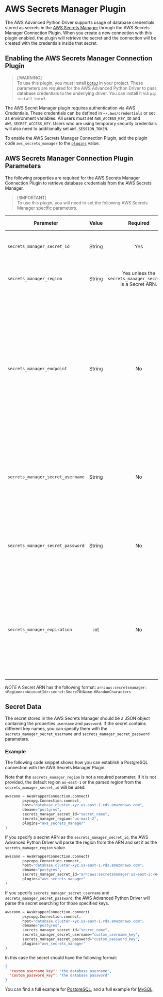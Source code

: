 # AWS Secrets Manager Plugin

The AWS Advanced Python Driver supports usage of database credentials stored as secrets in the [AWS Secrets Manager](https://aws.amazon.com/secrets-manager/) through the AWS Secrets Manager Connection Plugin. When you create a new connection with this plugin enabled, the plugin will retrieve the secret and the connection will be created with the credentials inside that secret.

## Enabling the AWS Secrets Manager Connection Plugin
> [!WARNING]\
> To use this plugin, you must install [`boto3`](https://aws.amazon.com/sdk-for-python/) in your project. These parameters are required for the AWS Advanced Python Driver to pass database credentials to the underlying driver.
> You can install it via `pip install boto3`.

The AWS Secret Manager plugin requires authentication via AWS Credentials. These credentials can be defined in `~/.aws/credentials` or set as environment variables. All users must set `AWS_ACCESS_KEY_ID` and `AWS_SECRET_ACCESS_KEY`. Users who are using temporary security credentials will also need to additionally set `AWS_SESSION_TOKEN`.

To enable the AWS Secrets Manager Connection Plugin, add the plugin code `aws_secrets_manager` to the [`plugins`](../UsingThePythonDriver.md#connection-plugin-manager-parameters) value.

## AWS Secrets Manager Connection Plugin Parameters
The following properties are required for the AWS Secrets Manager Connection Plugin to retrieve database credentials from the AWS Secrets Manager.

> [!IMPORTANT]\
>To use this plugin, you will need to set the following AWS Secrets Manager specific parameters.

| Parameter                         | Value  |                          Required                           | Description                                                                                                                                                                                                                      | Example                 | Default Value |
|-----------------------------------|:------:|:-----------------------------------------------------------:|:---------------------------------------------------------------------------------------------------------------------------------------------------------------------------------------------------------------------------------|:------------------------|---------------|
| `secrets_manager_secret_id`       | String |                             Yes                             | Set this value to be the secret name or the secret ARN.                                                                                                                                                                          | `secret_id`             | `None`        |
| `secrets_manager_region`          | String | Yes unless the `secrets_manager_secret_id` is a Secret ARN. | Set this value to be the region your secret is in.                                                                                                                                                                               | `us-east-2`             | `us-east-1`   |
| `secrets_manager_endpoint`        | String |                             No                              | Set this value to be the endpoint override to retrieve your secret from. This parameter value should be in the form of a URL, with a valid protocol (ex. `http://`) and domain (ex. `localhost`). A port number is not required. | `http://localhost:1234` | `None`        |
| `secrets_manager_secret_username` | String |                             No                              | Set this value to be the key in the JSON secret that contains the username for database connection.                                                                                                                              | `username_key`          | `username`    |
| `secrets_manager_secret_password` | String |                             No                              | SSet this value to be the key in the JSON secret that contains the password for database connection.                                                                                                                             | `password_key`          | `password`    |
| `secrets_manager_expiration`      |  int   |                             No                              | Set this value to be the expiration time in seconds the secret is stored in the cache. If the value is below 0, sets the expiration time to one year in seconds.                                                                 | 500                     | 31536000      |

*NOTE* A Secret ARN has the following format: `arn:aws:secretsmanager:<Region>:<AccountId>:secret:Secre78tName-6RandomCharacters`

## Secret Data
The secret stored in the AWS Secrets Manager should be a JSON object containing the properties `username` and `password`. If the secret contains different key names, you can specify them with the `secrets_manager_secret_username` and `secrets_manager_secret_password` parameters.

### Example

The following code snippet shows how you can establish a PostgreSQL connection with the AWS Secrets Manager Plugin.

Note that the `secrets_manager_region` is not a required parameter. If it is not provided, the default region `us-east-1` or the parsed region from the `secrets_manager_secret_id` will be used.

```python
awsconn = AwsWrapperConnection.connect(
        psycopg.Connection.connect,
        host="database.cluster-xyz.us-east-1.rds.amazonaws.com",
        dbname="postgres",
        secrets_manager_secret_id="secret_name",
        secrets_manager_region="us-east-2",
        plugins="aws_secrets_manager"
)
```

If you specify a secret ARN as the `secrets_manager_secret_id`, the AWS Advanced Python Driver will parse the region from the ARN and set it as the `secrets_manager_region` value.
```python
awsconn = AwsWrapperConnection.connect(
        psycopg.Connection.connect,
        host="database.cluster-xyz.us-east-1.rds.amazonaws.com",
        dbname="postgres",
        secrets_manager_secret_id="arn:aws:secretsmanager:us-east-2:<AccountId>:secret:Secre78tName-6RandomCharacters",
        plugins="aws_secrets_manager"
)
```

If you specify `secrets_manager_secret_username` and `secrets_manager_secret_password`, the AWS Advanced Python Driver will parse the secret searching for those specified keys.
```python
awsconn = AwsWrapperConnection.connect(
        psycopg.Connection.connect,
        host="database.cluster-xyz.us-east-1.rds.amazonaws.com",
        dbname="postgres",
        secrets_manager_secret_id="secret_name",
        secrets_manager_secret_username="custom_username_key",
        secrets_manager_secret_password="custom_password_key",
        plugins="aws_secrets_manager"
)
```
In this case the secret should have the following format:
```json
{
  "custom_username_key": "the database username",
  "custom_password_key": "the database password"
}
```

You can find a full example for [PostgreSQL](../../examples/PGSecretsManager.py), and a full example for [MySQL](../../examples/MySQLSecretsManager.py).
